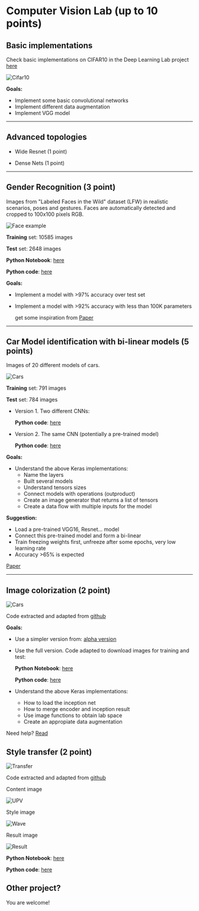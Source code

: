 # Computer Vision Lab (up to 10 points)

## Basic implementations

Check basic implementations on CIFAR10 in the Deep Learning Lab project [here](https://github.com/RParedesPalacios/DeepLearningLab/tree/master/Examples/Keras/CIFAR)

![Cifar10](images/cifar10.png)

**Goals:**

* Implement some basic convolutional networks
* Implement different data augmentation
* Implement VGG model

---

## Advanced topologies 

* Wide Resnet  (1 point) 

* Dense Nets   (1 point)


---

## Gender Recognition (3 point)

Images from "Labeled Faces in the Wild" dataset (LFW) in realistic scenarios, poses and gestures. Faces are automatically detected and cropped to 100x100 pixels RGB.


![Face example](images/face.png)


**Training** set: 10585 images

**Test** set: 2648 images 


**Python Notebook**: [here](notebook/gender.ipynb)

**Python code**: [here](src/gender.py)

**Goals:**
* Implement a model with >97% accuracy over test set
* Implement a model with >92% accuracy with less than 100K parameters
  
  get some inspiration from [Paper](https://pdfs.semanticscholar.org/d0eb/3fd1b1750242f3bb39ce9ac27fc8cc7c5af0.pdf)
    

---

## Car Model identification with bi-linear models (5 points)

Images of 20 different models of cars.

![Cars](images/cars.png)

**Training** set: 791 images

**Test** set: 784 images 

* Version 1. Two different CNNs:

  **Python code**: [here](src/cars1.py)

* Version 2. The same CNN (potentially a pre-trained model)

  **Python code**: [here](src/cars2.py)

**Goals:**
* Understand the above Keras implementations:
  * Name the layers
  * Built several models
  * Understand tensors sizes
  * Connect models with operations (outproduct)
  * Create an image generator that returns a list of tensors
  * Create a data flow with multiple inputs for the model

**Suggestion:**
  * Load a pre-trained VGG16, Resnet... model 
  * Connect this pre-trained model and form a bi-linear
  * Train freezing weights first, unfreeze after some epochs, very low learning rate
  * Accuracy >65% is expected 
  
  
[Paper](https://pdfs.semanticscholar.org/3a30/7b7e2e742dd71b6d1ca7fde7454f9ebd2811.pdf)

--------------------------------

## Image colorization (2 point)

![Cars](images/color.png)

Code extracted and adapted from [github](https://github.com/emilwallner/Coloring-greyscale-images-in-Keras)

**Goals:**

* Use a simpler version from: [alpha version](https://github.com/emilwallner/Coloring-greyscale-images-in-Keras/tree/master/floydhub/Alpha-version)

* Use the full version. Code adapted to download images for training and test:

	**Python Notebook**: [here](notebook/colorization.ipynb)
	
		
	**Python code**: [here](src/colorization.py)

* Understand the above Keras implementations:
	* How to load the inception net 
	* How to merge encoder and inception result
	* Use image functions to obtain lab space
	* Create an appropiate  data augmentation 


Need help? [Read](https://blog.floydhub.com/colorizing-b-w-photos-with-neural-networks/)

## Style transfer (2 point)

![Transfer](images/transfer.png)

Code extracted and adapted from [github](https://github.com/dsgiitr/Neural-Style-Transfer)

Content image

![UPV](images/upv.png)

Style image

![Wave](images/style.png)

Result image

![Result](images/resultstyle.png)

**Python Notebook**: [here](notebook/style.ipynb)

**Python code**: [here](src/style.py)


## Other project? 

You are welcome!





















